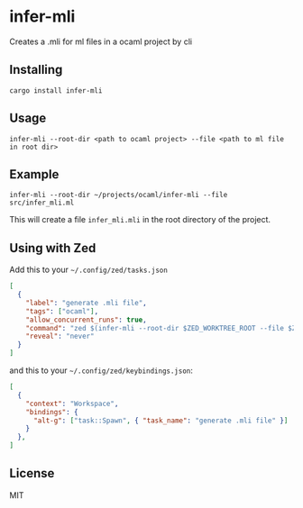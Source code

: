 # infer-mli

Creates a .mli for ml files in a ocaml project by cli

## Installing

```
cargo install infer-mli
```

## Usage

```
infer-mli --root-dir <path to ocaml project> --file <path to ml file in root dir>
```

## Example

```
infer-mli --root-dir ~/projects/ocaml/infer-mli --file src/infer_mli.ml
```

This will create a file `infer_mli.mli` in the root directory of the project.

## Using with Zed

Add this to your `~/.config/zed/tasks.json`

```json
[
  {
    "label": "generate .mli file",
    "tags": ["ocaml"],
    "allow_concurrent_runs": true,
    "command": "zed $(infer-mli --root-dir $ZED_WORKTREE_ROOT --file $ZED_RELATIVE_FILE)",
    "reveal": "never"
  }
]
```

and this to your `~/.config/zed/keybindings.json`:

```json
[
  {
    "context": "Workspace",
    "bindings": {
      "alt-g": ["task::Spawn", { "task_name": "generate .mli file" }]
    }
  },
]
```

## License

MIT
